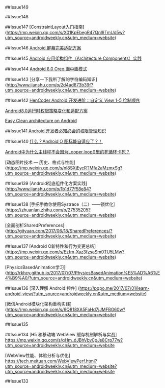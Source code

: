 ##Issue149


##Issue148


##Issue147
[ConstraintLayout入门指南]
(https://mp.weixin.qq.com/s/X01KpEbegR47Qnl9TmUd5w?utm_source=androidweekly.cn&utm_medium=website)

##Issue146
[Android 屏幕完美适配方案](https://mp.weixin.qq.com/s/e26d6s3hpWJOmhA4AUqRbQ?utm_source=androidweekly.cn&utm_medium=website)

##Issue145
[Android 应用架构组件（Architecture Components）实践](http://lijiankun24.com/Android-%E5%BA%94%E7%94%A8%E6%9E%B6%E6%9E%84%E7%BB%84%E4%BB%B6%EF%BC%88Architecture-Components%EF%BC%89%E5%AE%9E%E8%B7%B5/?utm_source=androidweekly.cn&utm_medium=website)

##Issue144
[Android 8.0 Oreo 画中画模式](https://mp.weixin.qq.com/s/DZACkOioPC1mGmtFnJzvfw?utm_source=androidweekly.cn&utm_medium=websiteAndroid%208.0%20Oreo)


##Issue143
[分享一下我所了解的字符编码知识]
(http://www.jianshu.com/p/2d4ad873b39f?utm_source=androidweekly.cn&utm_medium=website)

##Issue142
[HenCoder Android 开发进阶：自定义 View 1-5 绘制顺序](http://hencoder.com/ui-1-5/?utm_source=androidweekly.cn&utm_medium=website)

[Android8.0运行时权限策略变化和适配方案](http://blog.csdn.net/yanzhenjie1003/article/details/76719487?utm_source=androidweekly.cn&utm_medium=website)

[Easy Clean architecture on Android](http://www.jianshu.com/p/3edcf85539a6?utm_source=androidweekly.cn&utm_medium=website)

##Issue141
[Android 开发者必知必会的权限管理知识](https://mp.weixin.qq.com/s/OQRHEufCUXBA3d3DMZXMKQ?utm_source=androidweekly.cn&utm_medium=website)

##Issue140
[什么？Android O 图标能自适应了？！](https://mp.weixin.qq.com/s/cwO63MyztVAh0_ooaBNKRg?utm_source=androidweekly.cn&utm_medium=website)

[Android中为什么主线程不会因为Looper.loop()里的死循环卡死？](https://www.zhihu.com/question/34652589/answer/90344494?utm_source=androidweekly.cn&utm_medium=website)

[动态图片技术 — 历史、格式与性能]
(https://mp.weixin.qq.com/s/nl8SXjEycRTMfa2aMzmxSg?utm_source=androidweekly.cn&utm_medium=website)

##Issue139
[Android彻底组件化方案实践]
(http://www.jianshu.com/p/1b1d77f58e84?utm_source=androidweekly.cn&utm_medium=website)

##Issue138
[手把手教你使用Systrace（二）——锁优化]
(https://zhuanlan.zhihu.com/p/27535205?utm_source=androidweekly.cn&utm_medium=website)

[全面剖析SharedPreferences]
(http://gityuan.com/2017/06/18/SharedPreferences/?utm_source=androidweekly.cn&utm_medium=website)

##Issue137
[Android O新特性和行为变更总结]
(https://mp.weixin.qq.com/s/Ezfm-Xaz3fzsaSm0TU5LMw?utm_source=androidweekly.cn&utm_medium=website)


[PhysicsBasedAnimation学习]
(http://rkhcy.github.io/2017/07/07/PhysicsBasedAnimation%E5%AD%A6%E4%B9%A0/?utm_source=androidweekly.cn&utm_medium=website)

##Issue136
[深入理解 Android 控件]
(https://pqpo.me/2017/07/01/learn-android-view/?utm_source=androidweekly.cn&utm_medium=website)

[微信Android模块化架构重构实践]
(https://mp.weixin.qq.com/s/6Q818XA5FaHd7jJMFBG60w?utm_source=androidweekly.cn&utm_medium=website)

##Issue135

##Issue134
[H5 和移动端 WebView 缓存机制解析与实战]
https://mp.weixin.qq.com/s/qHm_dJBhVbv0pJs8Crp77w?utm_source=androidweekly.cn&utm_medium=website

[WebView性能、体验分析与优化]
https://tech.meituan.com/WebViewPerf.html?utm_source=androidweekly.cn&utm_medium=website?utm_source=androidweekly.cn&utm_medium=website

##Issue133




